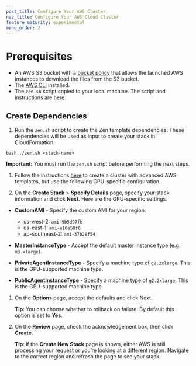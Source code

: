 ```yaml
---
post_title: Configure Your AWS Cluster
nav_title: Configure Your AWS Cloud Cluster
feature_maturity: experimental
menu_order: 2
---
```


#  Prerequisites
- An AWS S3 bucket with a [bucket policy](https://dcos.io/docs/1.8/administration/installing/cloud/aws/advanced/aws-custom/) that allows the launched AWS instances to download the files from the S3 bucket.
- The [AWS CLI](https://aws.amazon.com/cli/) installed.
- The `zen.sh` script copied to your local machine. The script and instructions are [here](docs/1.9/administration/installing/cloud/aws/advanced/quickstart/).

## Create Dependencies

1. Run the `zen.sh` script to create the Zen template dependencies. These dependencies will be used as input to create your stack in CloudFormation.
  ```
  bash ./zen.sh <stack-name>
  ```
  **Important:** You must run the `zen.sh` script before performing the next steps.

1. Follow the instructions [here](docs/1.9/administration/installing/cloud/aws/advanced/quickstart/) to create a cluster with advanced AWS templates, but use the following GPU-specific configuration.

1. On the **Create Stack** > **Specify Details** page, specify your stack information and click **Next**. Here are the GPU-specific settings.
  - **CustomAMI** - Specify the custom AMI for your region:

      - us-west-2: `ami-9b5d97fb`
      - us-east-1: `ami-e10e50f6`
      - ap-southeast-2: `ami-37b28f54`
  - **MasterInstanceType** - Accept the default master instance type (e.g. `m3.xlarge`).
  - **PrivateAgentInstanceType** - Specify a machine type of `g2.2xlarge`. This is the GPU-supported machine type.
  - **PublicAgentInstanceType** - Specify a machine type of `g2.2xlarge`. This is the GPU-supported machine type.

1. On the **Options** page, accept the defaults and click Next.

    **Tip**: You can choose whether to rollback on failure. By default this option is set to **Yes**.

1. On the **Review** page, check the acknowledgement box, then click **Create**.

    **Tip**: If the **Create New Stack** page is shown, either AWS is still processing your request or you’re looking at a different region. Navigate to the correct region and refresh the page to see your stack.
